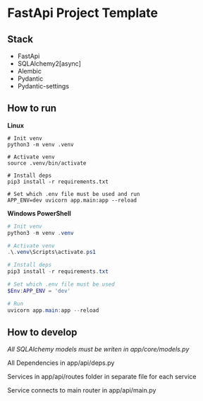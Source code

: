 # FastApi Project Template

## Stack
* FastApi
* SQLAlchemy2[async]
* Alembic
* Pydantic
* Pydantic-settings


## How to run

__Linux__
```shell
# Init venv
python3 -m venv .venv

# Activate venv
source .venv/bin/activate

# Install deps
pip3 install -r requirements.txt

# Set which .env file must be used and run
APP_ENV=dev uvicorn app.main:app --reload 
```

__Windows PowerShell__
```powershell
# Init venv
python3 -m venv .venv

# Activate venv
.\.venv\Scripts\activate.ps1

# Install deps
pip3 install -r requirements.txt

# Set which .env file must be used
$Env:APP_ENV = 'dev'

# Run
uvicorn app.main:app --reload
```

## How to develop

_All SQLAlchemy models must be writen in app/core/models.py_

All Dependencies in app/api/deps.py

Services in app/api/routes folder in separate file for each service

Service connects to main router in app/api/main.py 
